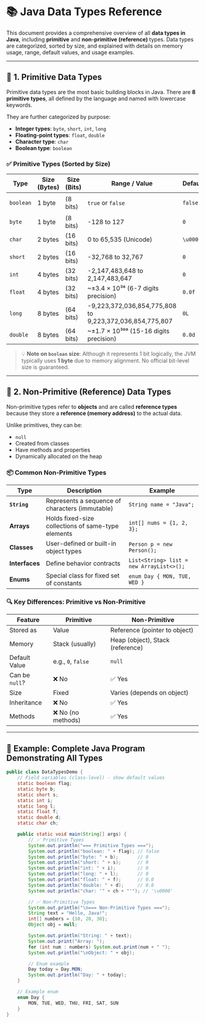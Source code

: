 # 📚 Java Data Types Reference

This document provides a comprehensive overview of all **data types in Java**, including **primitive** and **non-primitive (reference)** types. Data types are categorized, sorted by size, and explained with details on memory usage, range, default values, and usage examples.

---

## 🔹 1. Primitive Data Types

Primitive data types are the most basic building blocks in Java. There are **8 primitive types**, all defined by the language and named with lowercase keywords.

They are further categorized by purpose:
- **Integer types**: `byte`, `short`, `int`, `long`
- **Floating-point types**: `float`, `double`
- **Character type**: `char`
- **Boolean type**: `boolean`

### ✅ Primitive Types (Sorted by Size)

| Type      | Size (Bytes) | Size (Bits) | Range / Value | Default | Example |
|-----------|--------------|------------|---------------|---------|---------|
| `boolean` | 1 byte       | (8 bits)   | `true` or `false` | `false` | `boolean isActive = true;` |
| `byte`    | 1 byte       | (8 bits)   | -128 to 127   | `0`     | `byte b = 100;` |
| `char`    | 2 bytes      | (16 bits)  | 0 to 65,535 (Unicode) | `\u0000` | `char c = 'A';` |
| `short`   | 2 bytes      | (16 bits)  | -32,768 to 32,767 | `0`     | `short s = 5000;` |
| `int`     | 4 bytes      | (32 bits)  | -2,147,483,648 to 2,147,483,647 | `0` | `int count = 1000;` |
| `float`   | 4 bytes      | (32 bits)  | ~±3.4 × 10³⁸ (6-7 digits precision) | `0.0f` | `float f = 3.14f;` |
| `long`    | 8 bytes      | (64 bits)  | -9,223,372,036,854,775,808 to 9,223,372,036,854,775,807 | `0L` | `long big = 1000000000L;` |
| `double`  | 8 bytes      | (64 bits)  | ~±1.7 × 10³⁰⁸ (15-16 digits precision) | `0.0d` | `double d = 3.14159;` |

> 💡 **Note on `boolean` size**: Although it represents 1 bit logically, the JVM typically uses **1 byte** due to memory alignment. No official bit-level size is guaranteed.

---

## 🔹 2. Non-Primitive (Reference) Data Types

Non-primitive types refer to **objects** and are called **reference types** because they store a **reference (memory address)** to the actual data.

Unlike primitives, they can be:
- `null`
- Created from classes
- Have methods and properties
- Dynamically allocated on the heap

### 📦 Common Non-Primitive Types

| Type | Description | Example |
|------|-------------|---------|
| **`String`** | Represents a sequence of characters (immutable) | `String name = "Java";` |
| **Arrays** | Holds fixed-size collections of same-type elements | `int[] nums = {1, 2, 3};` |
| **Classes** | User-defined or built-in object types | `Person p = new Person();` |
| **Interfaces** | Define behavior contracts | `List<String> list = new ArrayList<>();` |
| **Enums** | Special class for fixed set of constants | `enum Day { MON, TUE, WED }` |

### 🔍 Key Differences: Primitive vs Non-Primitive

| Feature | Primitive | Non-Primitive |
|--------|---------|----------------|
| Stored as | Value | Reference (pointer to object) |
| Memory | Stack (usually) | Heap (object), Stack (reference) |
| Default Value | e.g., `0`, `false` | `null` |
| Can be `null`? | ❌ No | ✅ Yes |
| Size | Fixed | Varies (depends on object) |
| Inheritance | ❌ No | ✅ Yes |
| Methods | ❌ No (no methods) | ✅ Yes |

---

## 🧪 Example: Complete Java Program Demonstrating All Types

```java
public class DataTypesDemo {
    // Field variables (class-level) - show default values
    static boolean flag;
    static byte b;
    static short s;
    static int i;
    static long l;
    static float f;
    static double d;
    static char ch;

    public static void main(String[] args) {
        // ✅ Primitive Types
        System.out.println("=== Primitive Types ===");
        System.out.println("boolean: " + flag); // false
        System.out.println("byte: " + b);       // 0
        System.out.println("short: " + s);      // 0
        System.out.println("int: " + i);        // 0
        System.out.println("long: " + l);       // 0
        System.out.println("float: " + f);      // 0.0
        System.out.println("double: " + d);     // 0.0
        System.out.println("char: '" + ch + "'"); // '\u0000'

        // ✅ Non-Primitive Types
        System.out.println("\n=== Non-Primitive Types ===");
        String text = "Hello, Java!";
        int[] numbers = {10, 20, 30};
        Object obj = null;

        System.out.println("String: " + text);
        System.out.print("Array: ");
        for (int num : numbers) System.out.print(num + " ");
        System.out.println("\nObject: " + obj);

        // Enum example
        Day today = Day.MON;
        System.out.println("Day: " + today);
    }

    // Example enum
    enum Day {
        MON, TUE, WED, THU, FRI, SAT, SUN
    }
}